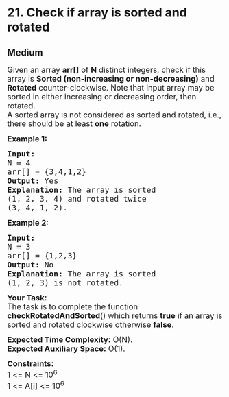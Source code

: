 # 21. Check if array is sorted and rotated
## Medium 
<div class="problem-statement">
                <p></p><p><span style="font-size:18px">Given an array <strong>arr[]</strong> of <strong>N</strong> distinct integers, check if this array is <strong>Sorted (non-increasing&nbsp;or non-decreasing)</strong> and <strong>Rotated</strong> counter-clockwise. Note that input array may be sorted in either increasing or decreasing order, then rotated.<br>
A sorted array is not considered as sorted and rotated, i.e., there should be at least <strong>one</strong> rotation.</span></p>

<p><span style="font-size:18px"><strong>Example 1:</strong></span></p>

<pre><span style="font-size:18px"><strong>Input:
</strong>N = 4
arr[] = {3,4,1,2}
<strong>Output: </strong>Yes<strong>
Explanation: </strong>The array is sorted 
(1, 2, 3, 4) and rotated twice 
(3, 4, 1, 2).</span>
</pre>

<p><span style="font-size:18px"><strong>Example 2:</strong></span></p>

<pre><span style="font-size:18px"><strong>Input:
</strong>N = 3
arr[] = {1,2,3}
<strong>Output: </strong>No<strong>
Explanation: </strong>The array is sorted 
(1, 2, 3) is not rotated.</span></pre>

<p><span style="font-size:18px"><strong>Your&nbsp;Task:</strong><br>
The task is to complete the function <strong>checkRotatedAndSorted</strong>() which returns <strong>true</strong> if an array is sorted and rotated clockwise otherwise <strong>false</strong>.</span></p>

<p><span style="font-size:18px"><strong>Expected Time Complexity:</strong>&nbsp;O(N).<br>
<strong>Expected Auxiliary Space:</strong>&nbsp;O(1).</span></p>

<p><span style="font-size:18px"><strong>Constraints:</strong><br>
1 &lt;= N &lt;= 10<sup>6</sup><br>
1 &lt;= A[i] &lt;= 10<sup>6</sup></span></p>

<p>&nbsp;</p>
 <p></p>
            </div>
